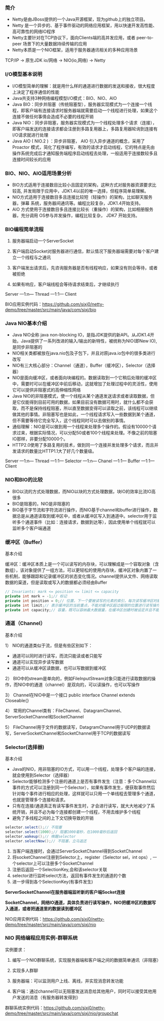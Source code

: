 ### 简介

- Netty是由JBoss提供的一个Java开源框架，现为github上的独立项目。
- Netty 是一个异步的、基于事件驱动的网络应用框架，用以快速开发高性能、高可靠性的网络IO程序
- Netty主要针对在TCP协议下，面向Clients端的高并发应用，或者 peer-to-peer 场景下的大量数据持续传输的应用
- Netty本质是一个NIO框架，适用于服务器通讯相关的多种应用场景

TCP/IP -> 原生JDK io/网络 -> NIO(io,网络) -> Netty

### I/O模型基本说明

- I/O模型简单的理解：就是用什么样的通道进行数据的发送和接收，很大程度上决定了程序通信的性能
- Java共支持3种网络编程模型I/O模式：BIO、NIO、AIO
- Java BIO：同步并阻塞（传统阻塞型），服务器实现模式为一个连接一个线程，即客户端有连接请求时服务器端就需要启动一个线程进行处理，如果这个连接不做任何事倩会造成不必要的线程开销
- Java NIO：同步非阻塞，服务器实现模式为一个线程处理多个请求（连接），即客户端发送的连接请求都会注册到多路复用器上，多路复用器轮询到连接有I/O请求就进行处理
- Java AIO ( NIO.2 ) ：异步非阻塞， AIO 引入异步通道的概念，采用了 Proactor 模式，简化了程序编写，有效的请求才启动线程，它的特点是先由操作系统完成后才通知服务端程序启动线程去处理，一般适用于连接数较多且连接时间较长的应用

### BIO、NIO、AIO适用场景分析

- BIO方式适用于连接数目比较小且固定的架构，这种方式对服务器资源要求比较高, 并发局限于应用中，JDK1.4以前的唯一选择，但程序简单易理解。
- NIO方式适用于连接数目多且连接比较短（轻操作）的架构，比如聊天服务器，弹幕 系统，服务器间通讯等。编程比较复杂，JDK1.4开始支持。
- AIO 方式使用于连接数目多且连接比较长（重操作）的架构，比如相册服务器，充分调用 OS参与并发操作，编程比较复杂， JDK7 开始支持。

### BIO编程简单流程

1)  服务器端启动一个ServerSocket

2)  客户端启动Socket对服务器进行通信，默认情况下服务器端需要对每个客户建立一个线程与之通讯

3)  客户端发出请求后，先咨询服务器是否有线程响应，如果没有则会等待，或者被拒绝

4)  如果有响应，客户端线程会等待请求结束后，才继续执行

Server —1:n— Thread —1:1— Client

BIO应用实例代码：https://github.com/sixj0/netty-demo/tree/master/src/main/java/com/sixj/bio

### Java NIO基本介绍

- Java NIO全称 java non-blocking IO，是指JDK提供的新API。从JDK1.4开始，Java提供了一系列改进的输入/输出的新特性，被统称为NIO(即New IO),是同步非阻塞的
- NIO相关类都被放在java.nio包及子包下，并且对原java.io包中的很多类进行改写
- NIO有三大核心部分：Channel（通道），Buffer（缓冲区），Selector（选择器）
- NIO是面向缓冲区，或者面向块编程的。数据读取到一个它稍后处理的缓冲区中，需要时可以在缓冲区中前后移动，这就增加了处理过程中的灵活性，使用它可以提供非阻塞式的高伸缩性网络
- Java NIO的非阻塞模式，使一个线程从某个通道发送请求或者读取数据，但是它仅能得到目前可用的数据，如果目前没有数据可用时，就什么都不会获取，而不是保持线程阻塞，所以直至数据变得可以读取之前，该线程可以继续做其他的事情。非阻塞写也是如此，一个线程请求写入一些数据到某个通道，但不需要等待它完全写入，这个线程同时可以去做别的事情。
- 通俗理解：NIO是可以做到用一个线程来处理多个操作的。假设有10000个请求过来，根据实际情况，可以分配50或者100个线程来处理。不像之前的阻塞IO那样，非要分配10000个。
- HTTP2.0使用了多路复用的技术，做到同一个连接并发处理多个请求，而且并发请求的数量比HTTP1.1大了好几个数量级。

Server —1:n— Thread —1:1— Selector —1:n— Chanel —1:1— Buffer —1:1— Client

### NIO和BIO的比较

- BIO以流的方式处理数据，而NIO以块的方式处理数据，块IO的效率比流IO高很多
- BIO是阻塞的，NIO是非阻塞的
- BIO基于字节流和字符流进行操作，而NIO基于channel和buffer进行操作，数据总是从通道读取到缓冲区中，或者从缓冲区写入到通道中。selector用于监听多个通道事件（比如：连接请求，数据到达等），因此使用单个线程就可以监听多个客户端通道

### 缓冲区（Buffer）

基本介绍

缓冲区：缓冲区本质上是一个可以读写的内存块，可以理解成是一个容取对象（含数组），该对象提供了一组方法，可以更轻松的使用内存块，缓冲区对象内置了一些机制，能够跟踪和记录缓冲区的状态变化情况。channel提供从文件、网络读取数据的渠道，但是读取或写入的数据都必须经由Buffer

```java
// Invariants: mark <= position <= limit <= capacity
private int mark = -1;// 标记
private int position = 0;// 位置，下一个要被读写的元素的索引，每次读写缓冲区时都会改变该值，为下次读写作准备 
private int limit;// 表示缓冲区的当前重点，不能对缓冲区超过极限的位置进行读写操作，且极限是可以修改的
private int capacity;// 容量，既可以容纳最大数据量，在缓冲区创建时被设定并且不能改变
```

### 通道（Channel）

基本介绍

1） NIO的通道类似于流，但是有些区别如下：

- 通道可以同时进行读写，而流只能读或者只能写
- 通道可以实现异步读写数据
- 通道可以从缓冲区读数据，也可以写数据到缓冲区

2） BIO中的stream是单向的，例如FileInputStream对象只能进行读取数据的操作，而NIO中的通道（channel）是双向的，可以读操作，也可以写操作

3） Channel在NIO中是一个接口 public interface Channel extends Closeable{}

4） 常用的Channel类有：FileChannel、DatagramChannel、ServerSocketChannel和SocketChannel

5） FileChannel用于文件的数据读写，DatagramChannel用于UDP的数据读写，ServerSocketChannel和SocketChannel用于TCP的数据读写

### Selector(选择器)

基本介绍

- Java的NIO，用非阻塞的IO方式，可以用一个线程，处理多个客户端的连接，就会使用到Selector（选择器）
- Selector能够检测多个注册的通道上是否有事件发生（注意：多个Channel以事件的方式可以注册到同一个Selector），如果有事件发生，便获取事件然后针对每个事件进行相应的处理，这样就可以只用一个单线程去管理多个通道，也就是管理多个连接和请求。
- 只有在连接/通道真正有读写事件发生时，才会进行读写，就大大地减少了系统开销，并且不必为每个连接都创建一个线程，不用去维护多个线程
- 避免了多线程之间的上下文切换导致的开销

```java
selector.select();// 不阻塞
selector.select(1000);// 阻塞1000毫秒，在1000毫秒后返回
selector.wakeup();// 唤醒selector
selector.selectNow();// 不阻塞，立马返还
```

1. 当客户端连接时，会通过ServerSocketChannel得到SocketChannel
2. 将socketChannel注册到Selector上，register（Selector sel，int ops）, 一个selector上可以注册多个SocketChannel
3. 注册后返回一个SelectionKey,会和该selector关联
4. selector进行监听select方法，返回有事件发生的通道的个数
5. 进一步得到各个SelectionKey(有事件发生)

**ServerSocketChannel在服务器端监听新的客户端Socket连接**

**SocketChannel，网络IO通道，具体负责进行读写操作，NIO把缓冲区的数据写入通道，或者把通道里的数据读到缓冲区**

NIO应用实例代码：https://github.com/sixj0/netty-demo/tree/master/src/main/java/com/sixj/nio

### NIO 网络编程应用实例-群聊系统

实例要求：

1. 编写一个NIO群聊系统，实现服务器端和客户端之间的数据简单通讯（非阻塞）

2. 实现多人群聊

3. 服务器端：可以监测用户上线、离线，并实现消息转发功能

4. 客户端：通过channel可以无阻塞发送消息给其他用户，同时可以接受其他用户发送的消息（有服务器转发得到）

群聊系统实例代码：https://github.com/sixj0/netty-demo/tree/master/src/main/java/com/sixj/nio/groupchat
